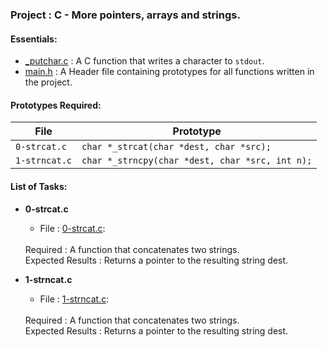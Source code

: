 <h3>Project : C - More pointers, arrays and strings.</h3>

<h4>Essentials:</h4>

* [_putchar.c](./_putchar.c) : A C function that writes a character to `stdout`.
* [main.h](./main.h) : A Header file containing prototypes for all functions written in the project.

<h4>Prototypes Required:</h4>

| File          | Prototype                                               |
| ------------  | ------------------------------------------------------- |
| `0-strcat.c`  | `char *_strcat(char *dest, char *src);`                 |
| `1-strncat.c` | `char *_strncpy(char *dest, char *src, int n);`         |

<h4>List of Tasks:</h4>

* **0-strcat.c**
  * File : [0-strcat.c](./0-strcat.c):
  <br>
  Required : A function that concatenates two strings.
  <br>
  Expected Results : Returns a pointer to the resulting string dest.

* **1-strncat.c**
  *  File : [1-strncat.c](./1-strncat.c): 
   <br>
  Required : A function that concatenates two strings.
  <br>
  Expected Results : Returns a pointer to the resulting string dest.
